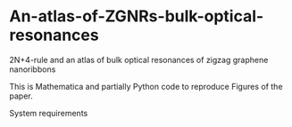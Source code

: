 # An-atlas-of-ZGNRs-bulk-optical-resonances
2N+4-rule and an atlas of bulk optical resonances of zigzag graphene nanoribbons

This is Mathematica and partially Python code to reproduce Figures of the paper.

System requirements
